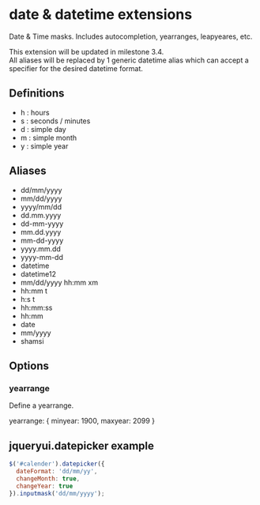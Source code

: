 # date & datetime extensions

Date & Time masks.  Includes autocompletion, yearranges, leapyeares, etc.

This extension will be updated in milestone 3.4.  
All aliases will be replaced by 1 generic datetime alias which can accept a specifier for the desired datetime format.

## Definitions

- h   :   hours  
- s   :   seconds / minutes  
- d   :   simple day  
- m   :   simple month  
- y   :   simple year   

## Aliases

- dd/mm/yyyy  
- mm/dd/yyyy
- yyyy/mm/dd  
- dd.mm.yyyy  
- dd-mm-yyyy  
- mm.dd.yyyy  
- mm-dd-yyyy  
- yyyy.mm.dd  
- yyyy-mm-dd  
- datetime  
- datetime12  
- mm/dd/yyyy hh:mm xm  
- hh:mm t  
- h:s t  
- hh:mm:ss  
- hh:mm  
- date  
- mm/yyyy  
- shamsi

## Options
### yearrange
Define a yearrange.  

yearrange: {
  minyear: 1900,
  maxyear: 2099
}

## jqueryui.datepicker example

```javascript
$('#calender').datepicker({
  dateFormat: 'dd/mm/yy',
  changeMonth: true,
  changeYear: true
}).inputmask('dd/mm/yyyy');
```
